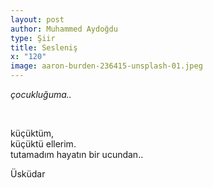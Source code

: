 ```yaml
---
layout: post
author: Muhammed Aydoğdu
type: Şiir
title: Sesleniş
x: "120"
image: aaron-burden-236415-unsplash-01.jpeg
---
```


_çocukluğuma.._

<br/>

küçüktüm,  
küçüktü ellerim.  
tutamadım hayatın bir ucundan..  

Üsküdar

